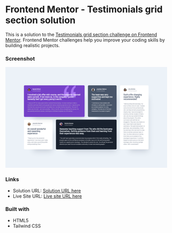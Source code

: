 # Frontend Mentor - Testimonials grid section solution

This is a solution to the [Testimonials grid section challenge on Frontend Mentor](https://www.frontendmentor.io/challenges/testimonials-grid-section-Nnw6J7Un7). Frontend Mentor challenges help you improve your coding skills by building realistic projects.

### Screenshot

![](./images/Screenshot.png)

### Links

- Solution URL: [Solution URL here](https://github.com/NDK1195/testimonials-grid-section)
- Live Site URL: [Live site URL here](https://ndk1195.github.io/testimonials-grid-section/)

### Built with

- HTML5
- Tailwind CSS

